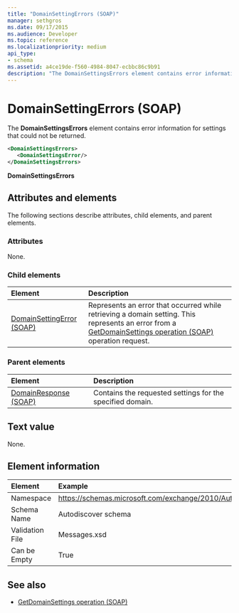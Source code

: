```yaml
---
title: "DomainSettingErrors (SOAP)"
manager: sethgros
ms.date: 09/17/2015
ms.audience: Developer
ms.topic: reference
ms.localizationpriority: medium
api_type:
- schema
ms.assetid: a4ce19de-f560-4984-8047-ecbbc86c9b91
description: "The DomainSettingsErrors element contains error information for settings that could not be returned."
---
```


# DomainSettingErrors (SOAP)

The **DomainSettingsErrors** element contains error information for settings that could not be returned. 
  
```XML
<DomainSettingsErrors>
   <DomainSettingsError/>
</DomainSettingsErrors>
```

 **DomainSettingsErrors**
## Attributes and elements

The following sections describe attributes, child elements, and parent elements.
  
### Attributes

None.
  
### Child elements

|**Element**|**Description**|
|:-----|:-----|
|[DomainSettingError (SOAP)](domainsettingerror-soap.md) <br/> |Represents an error that occurred while retrieving a domain setting. This represents an error from a [GetDomainSettings operation (SOAP)](getdomainsettings-operation-soap.md) operation request.  <br/> |
   
### Parent elements

|**Element**|**Description**|
|:-----|:-----|
|[DomainResponse (SOAP)](domainresponse-soap.md) <br/> |Contains the requested settings for the specified domain.  <br/> |
   
## Text value

None.
  
## Element information

| Element | Example |
|:-----|:-----|
|Namespace  <br/> |https://schemas.microsoft.com/exchange/2010/Autodiscover  <br/> |
|Schema Name  <br/> |Autodiscover schema  <br/> |
|Validation File  <br/> |Messages.xsd  <br/> |
|Can be Empty  <br/> |True  <br/> |
   
## See also

- [GetDomainSettings operation (SOAP)](getdomainsettings-operation-soap.md)


